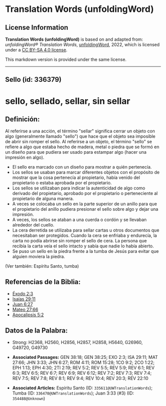 # Translation Words (unfoldingWord)

## License Information

**Translation Words (unfoldingWord)** is based on and adapted from: _unfoldingWord® Translation Words_, [unfoldingWord](https://unfoldingword.org/utw), 2022, which is licensed under a [CC BY-SA 4.0 license](https://creativecommons.org/licenses/by-sa/4.0/legalcode.en).

This markdown version is provided under the same license.



--------------------------------

## Sello (id: 336379)

sello, sellado, sellar, sin sellar
==================================

Definición:
-----------

Al referirse a una acción, el término "sellar" significa cerrar un objeto con algo (generalmente llamado "sello") que hace que el objeto sea imposible de abrir sin romper el sello. Al referirse a un objeto, el término "sello" se refiere a algo que estaba hecho de madera, metal o piedra que se formó en un diseño para que pudiera ser usado para estampar algo (hacer una impresión en algo).

* El sello era marcado con un diseño para mostrar a quién pertenecía.
* Los sellos se usaban para marcar diferentes objetos con el propósito de mostrar que la cosa pertenecía al propietario, había venido del propietario o estaba aprobada por el propietario.
* Los sellos se utilizaban para indicar la autenticidad de algo como derivado del propietario, aprobado por el propietario o perteneciente al propietario de alguna manera.
* A veces se colocaba un sello en la parte superior de un anillo para que el propietario del anillo pudiera presionar el sello sobre algo y dejar una impresión.
* A veces, los sellos se ataban a una cuerda o cordón y se llevaban alrededor del cuello.
* La cera derretida se utilizaba para sellar cartas u otros documentos que necesitaban ser protegidos. Cuando la cera se enfriaba y endurecía, la carta no podía abrirse sin romper el sello de cera. La persona que recibía la carta veía el sello intacto y sabía que nadie lo había abierto.
* Se puso un sello en la piedra frente a la tumba de Jesús para evitar que alguien moviera la piedra.

(Ver también: Espíritu Santo, tumba)

Referencias de la Biblia:
-------------------------

* [Éxodo 2:3](https://ref.ly/Exod2:3)
* [Isaías 29:11](https://ref.ly/Isa29:11)
* [Juan 6:27](https://ref.ly/John6:27)
* [Mateo 27:66](https://ref.ly/Matt27:66)
* [Apocalipsis 5:2](https://ref.ly/Rev5:2)

Datos de la Palabra:
--------------------

* Strong: H2368, H2560, H2856, H2857, H2858, H5640, G26960, G49720, G49730

* **Associated Passages:** GEN 38:18; GEN 38:25; EXO 2:3; ISA 29:11; MAT 27:66; JHN 3:33; JHN 6:27; ROM 4:11; ROM 15:28; 1CO 9:2; 2CO 1:22; EPH 1:13; EPH 4:30; 2TI 2:19; REV 5:2; REV 5:5; REV 5:9; REV 6:1; REV 6:3; REV 6:5; REV 6:7; REV 6:9; REV 6:12; REV 7:2; REV 7:3; REV 7:4; REV 7:5; REV 7:8; REV 8:1; REV 9:4; REV 10:4; REV 20:3; REV 22:10
* **Associated Articles:** Espíritu Santo (ID: `335611@UWTranslationWords`); Tumba (ID: `336470@UWTranslationWords`); Juan 3:33 (#3) (ID: `354488@Unknown`)

